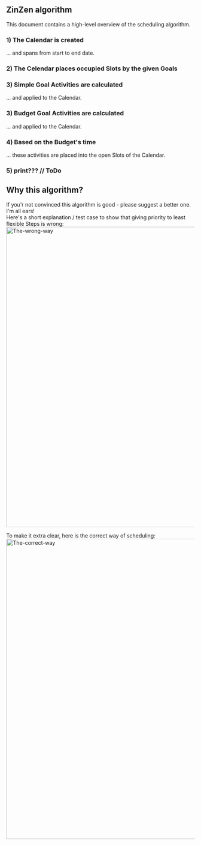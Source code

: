 ## ZinZen algorithm

This document contains a high-level overview of the scheduling algorithm.  

### 1) The Calendar is created

... and spans from start to end date.

### 2) The Celendar places occupied Slots by the given Goals

### 3) Simple Goal Activities are calculated

... and applied to the Calendar.

### 3) Budget Goal Activities are calculated

... and applied to the Calendar.

### 4) Based on the Budget's time

... these activities are placed into the open Slots of the Calendar.

### 5) print??? // ToDo



## Why this algorithm?
If you'r not convinced this algorithm is good - please suggest a better one. I'm all ears!  
Here's a short explanation / test case to show that giving priority to least flexible Steps is wrong:     
<img src="/documentation/functional/the-wrong-way-of-scheduling.png" alt="The-wrong-way" width="800"/>  

To make it extra clear, here is the correct way of scheduling:
<img src="/documentation/functional/the-correct-way-of-scheduling.png" alt="The-correct-way" width="800"/>  
